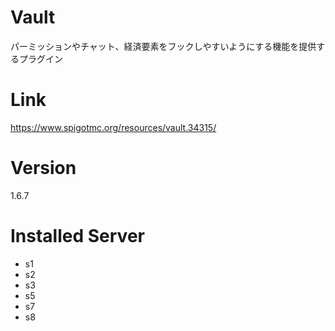 # Vault
パーミッションやチャット、経済要素をフックしやすいようにする機能を提供するプラグイン

# Link
https://www.spigotmc.org/resources/vault.34315/

# Version
1.6.7

# Installed Server
- s1
- s2
- s3
- s5
- s7
- s8
